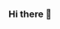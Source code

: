 ### Hi there 👋

<!--
**MehulKumar27/MehulKumar27** is a ✨ _special_ ✨ repository because its `README.md` (this file) appears on your GitHub profile.

Here are some ideas to get you started:

- 🔭 I’m currently working on C/C++
- 🌱 I’m currently learning HTML, CSS, Javascript, Python
- 👯 I’m looking to collaborate on anything 
- 🤔 I’m looking for help with anything mentioned above
- 📫 How to reach me: mehul271102@gmail.com
- 😄 Pronouns: He/Him

-->
